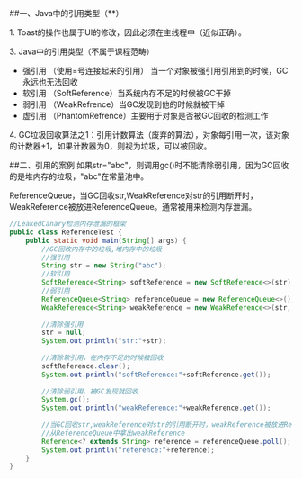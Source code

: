 ##一、Java中的引用类型（**）

1. Toast的操作也属于UI的修改，因此必须在主线程中（近似正确）。




3. Java中的引用类型（不属于课程范畴）

- 强引用 （使用=号连接起来的引用） 当一个对象被强引用引用到的时候，GC永远也无法回收
- 软引用 （SoftReference）当系统内存不足的时候被GC干掉
- 弱引用 （WeakRefrence）当GC发现到他的时候就被干掉
- 虚引用 （PhantomRefrence）主要用于对象是否被GC回收的检测工作


4. GC垃圾回收算法之1：引用计数算法（废弃的算法），对象每引用一次，该对象的计数器+1，如果计数器为0，则视为垃圾，可以被回收。


##二、引用的案例
如果str="abc"，则调用gc()时不能清除弱引用，因为GC回收的是堆内存的垃圾，"abc"在常量池中。

ReferenceQueue，当GC回收str,WeakReference对str的引用断开时，WeakReference被放进ReferenceQueue。通常被用来检测内存泄漏。

```java
//LeakedCanary检测内存泄漏的框架
public class ReferenceTest {
    public static void main(String[] args) {
        //GC回收内存中的垃圾,堆内存中的垃圾
        //强引用
        String str = new String("abc");
        //软引用
        SoftReference<String> softReference = new SoftReference<>(str);
        //弱引用
        ReferenceQueue<String> referenceQueue = new ReferenceQueue<>();
        WeakReference<String> weakReference = new WeakReference<>(str, referenceQueue);
        
        //清除强引用
        str = null;
        System.out.println("str:"+str);
        
        //清除软引用，在内存不足的时候被回收
        softReference.clear();
        System.out.println("softReference:"+softReference.get());
        
        //清除弱引用，被GC发现就回收
        System.gc();
        System.out.println("weakReference:"+weakReference.get());
        
        //当GC回收str,weakReference对str的引用断开时，weakReference被放进ReferenceQueue
        //从ReferenceQueue中拿出weakReference
        Reference<? extends String> reference = referenceQueue.poll();
        System.out.println("reference:"+reference);
    }
}
```


